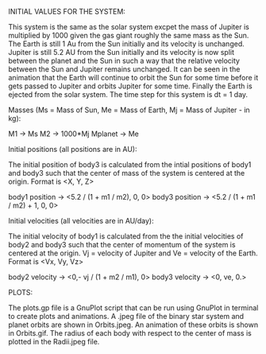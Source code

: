INITIAL VALUES FOR THE SYSTEM:

 This system is the same as the solar system excpet the mass of Jupiter is multiplied by 1000 given the gas giant roughly the same mass as the Sun. The Earth is still 1 Au from the Sun initially and its velocity is unchanged. Jupiter is still 5.2 AU from the Sun initially and its velocity is now split between the planet and the Sun in such a way that the relative velocity between the Sun and Jupiter remains unchanged. It can be seen in the animation that the Earth will continue to orbit the Sun for some time before it gets passed to Jupiter and orbits Jupiter for some time. Finally the Earth is ejected from the solar system. The time step for this system is dt = 1 day.
 
Masses (Ms = Mass of Sun, Me =  Mass of Earth, Mj = Mass of Jupiter - in kg):

  M1 -> Ms
  M2 -> 1000*Mj
  Mplanet -> Me 

 Initial positions (all positions are in AU):
 
  The initial position of body3 is calculated from the intial positions of body1 and body3 such that the center of mass of the system is centered at the origin. Format is <X, Y, Z>

  body1 position -> <5.2 / (1 + m1 / m2), 0, 0>
  body3 position -> <5.2 / (1 + m1 / m2) + 1, 0, 0>

 Initial velocities (all velocities are in AU/day):

  The initial velocity of body1 is calculated from the the initial velocities of body2 and body3 such that the center of momentum of the system is centered at the origin. Vj = velocity of Jupiter and Ve = velocity of the Earth. Format is <Vx, Vy, Vz>

  body2 velocity -> <0,- vj / (1 + m2 / m1), 0>
  body3 velocity -> <0, ve, 0.>

PLOTS:

 The plots.gp file is a GnuPlot script that can be run using GnuPlot in terminal to create plots and animations. A .jpeg file of the binary star system and planet orbits are shown in Orbits.jpeg. An animation of these orbits is shown in Orbits.gif. The radius of each body with respect to the center of mass is plotted in the Radii.jpeg file.

 